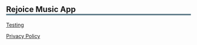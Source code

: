<meta name="robots" content="noindex">
<style>
  h1 {
    display: none;  
  }
  h2 {
    border-bottom: 4px solid #607c8a !important;
  }
  h3 {
    margin-top: 36px !important;
  }
  ul {
    padding-left: 18px !important;
  }
  .markdown-body {
    max-width: 800px
  }
</style>


## Rejoice Music App

[Testing](testing/)

[Privacy Policy](privacy/)